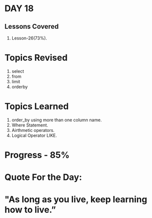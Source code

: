
# DAY 18
## Lessons Covered
1. Lesson-26(73%).
# Topics Revised
1. select
2. from
3. limit
4. orderby
# Topics Learned
1. order_by using more than one column name.
2. Where Statement.
3. Airthmetic operators.
4. Logical Operator LIKE.


# Progress - 85%

# Quote For the Day:

# "As long as you live, keep learning how to live.”
